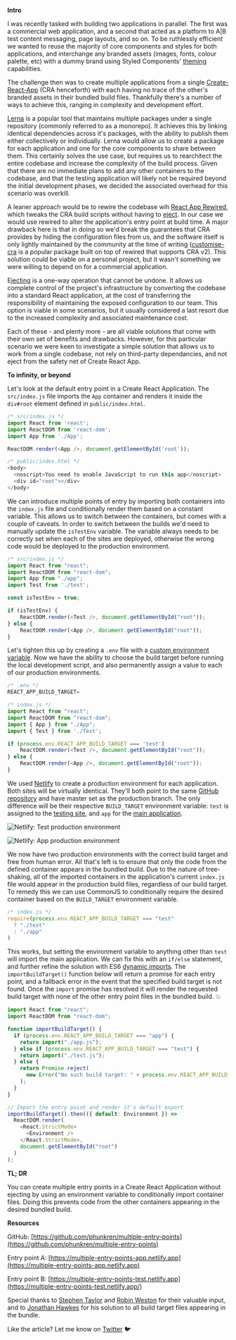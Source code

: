 
**Intro**


I was recently tasked with building two applications in parallel. The first was a commercial web application, and a second that acted as a platform to A|B test content messaging, page layouts, and so on. To be ruthlessly efficient we wanted to reuse the majority of core components and styles for both applications, and interchange any branded assets (images, fonts, colour palette, etc) with a dummy brand using Styled Components' [theming](https://styled-components.com/docs/advanced#theming) capabilities. 


The challenge then was to create multiple applications from a single [Create-React-App](https://github.com/facebook/create-react-app) (CRA henceforth) with each having no trace of the other's branded assets in their bundled build files. Thankfully there's a number of ways to achieve this, ranging in complexity and development effort. 


[Lerna](https://github.com/lerna/lerna) is a popular tool that maintains multiple packages under a single repository (commonly referred to as a monorepo). It achieves this by linking identical dependencies across it's packages, with the ability to publish them either collectively or individually. Lerna would allow us to create a package for each application and one for the core components to share between them. This certainly solves the use case, but requires us to rearchitect the entire codebase and increase the complexity of the build process. Given that there are no immediate plans to add any other containers to the codebase, and that the testing application will likely not be required beyond the initial development phases, we decided the associated overhead for this scenario was overkill. 


A leaner approach would be to rewire the codebase wih [React App Rewired](https://github.com/timarney/react-app-rewired), which tweaks the CRA build scripts without having to [eject](https://www.notion.so/phunkren/Multiple-entry-points-in-Create-React-App-without-ejecting-8b9f99a040c04225b4f5f2c19022420b#b2e9e1ca8a0f4141bc0992918bae2a92). In our case we would use rewired to alter the application's entry point at build time. A major drawback here is that in doing so we'd break the guarantees that CRA provides by hiding the configuration files from us, and the software itself is only lightly maintained by the community at the time of writing ([customise-cra](https://github.com/arackaf/customize-cra) is a popular package built on top of rewired that supports CRA v2). This solution could be viable on a personal project, but it wasn't something we were willing to depend on for a commercial application.


E[jecting](https://create-react-app.dev/docs/available-scripts/#npm-run-eject) is a one-way operation that cannot be undone. It allows us complete control of the project's infrastructure by converting the codebase into a standard React application, at the cost of transferring the responsibility of maintaining the exposed configuration to our team. This option is viable in some scenarios, but it usually considered a last resort due to the increased complexity and associated maintenance cost.


Each of these - and plenty more - are all viable solutions that come with their own set of benefits and drawbacks. However, for this particular scenario we were keen to investigate a simple solution that allows us to work from a single codebase, not rely on third-party dependancies, and not eject from the safety net of Create React App.


**To infinity, or beyond**


Let's look at the default entry point in a Create React Application. The `src/index.js` file imports the `App` container and renders it inside the `div#root` element defined in `public/index.html`. 


```javascript
/* src/index.js */
import React from 'react';
import ReactDOM from 'react-dom';
import App from './App';

ReactDOM.render(<App />, document.getElementById('root'));
```


```javascript
/* public/index.html */
<body>
  <noscript>You need to enable JavaScript to run this app</noscript>
  <div id="root"></div>
</body>
```


We can introduce multiple points of entry by importing both containers into the `index.js` file and conditionally render them based on a constant variable. This allows us to switch between the containers, but comes with a couple of caveats. In order to switch between the builds we'd need to manually update the `isTestEnv` variable. The variable always needs to be correctly set when each of the sites are deployed, otherwise the wrong code would be deployed to the production environment.


```javascript
/* src/index.js */
import React from "react";
import ReactDOM from "react-dom";
import App from "./app";
import Test from './test';

const isTestEnv = true;

if (isTestEnv) {
	ReactDOM.render(<Test />, document.getElementById("root"));
} else {
	ReactDOM.render(<App />, document.getElementById("root"));
}
```


Let's tighten this up by creating a `.env` file with a [custom environment variable](https://create-react-app.dev/docs/adding-custom-environment-variables/). Now we have the ability to choose the build target before running the local development script, and also permanently assign a value to each of our production environments. 


```javascript
/* .env */
REACT_APP_BUILD_TARGET=
```


```javascript
/* index.js */
import React from "react";
import ReactDOM from "react-dom";
import { App } from "./App";
import { Test } from './Test'; 

if (process.env.REACT_APP_BUILD_TARGET === 'test')
	ReactDOM.render(<Test />, document.getElementById("root"));
} else {
	ReactDOM.render(<App />, document.getElementById("root"));
}
```


We used [Netlify](https://www.netlify.com/) to create a production environment for each application. Both sites will be virtually identical. They'll both point to the same [GitHub repository](https://github.com/phunkren/multiple-entry-points) and have master set as the production branch. The only difference will be their respective `BUILD_TARGET` environment variable: `test` is assigned to the [testing site](https://multiple-entry-points-test.netlify.app/), and `app` for the [main application](https://multiple-entry-points-app.netlify.app/).


![Netlify: Test production environment](https://s3.us-west-2.amazonaws.com/secure.notion-static.com/6e42ed82-330d-4c77-a82e-4869c4e24e83/test.png?X-Amz-Algorithm=AWS4-HMAC-SHA256&X-Amz-Content-Sha256=UNSIGNED-PAYLOAD&X-Amz-Credential=AKIAT73L2G45EIPT3X45%2F20230102%2Fus-west-2%2Fs3%2Faws4_request&X-Amz-Date=20230102T104938Z&X-Amz-Expires=3600&X-Amz-Signature=beeba7d1c74056426bba0e9f9987ad62cda5349e3f907d76efb1e400c403da27&X-Amz-SignedHeaders=host&x-id=GetObject)


![Netlify: App production environment](https://s3.us-west-2.amazonaws.com/secure.notion-static.com/53e8be84-5be5-41e5-823c-c37b07408c66/app.png?X-Amz-Algorithm=AWS4-HMAC-SHA256&X-Amz-Content-Sha256=UNSIGNED-PAYLOAD&X-Amz-Credential=AKIAT73L2G45EIPT3X45%2F20230102%2Fus-west-2%2Fs3%2Faws4_request&X-Amz-Date=20230102T104938Z&X-Amz-Expires=3600&X-Amz-Signature=6535c047f59d18727dec86115d80626e2bcf87bf0f7519486e13d0bee7b72e31&X-Amz-SignedHeaders=host&x-id=GetObject)


We now have two production environments with the correct build target and free from human error. All that's left is to ensure that only the code from the defined container appears in the bundled build. Due to the nature of tree-shaking, all of the imported containers in the application's current `index.js` file would appear in the production build files, regardless of our build target. To remedy this we can use CommonJS to conditionally require the desired container based on the `BUILD_TARGET` environment variable.


```javascript
/* index.js */
require(process.env.REACT_APP_BUILD_TARGET === "test" 
  ? "./test" 
  : "./app"
)
```


This works, but setting the environment variable to anything other than `test` will import the main application. We can fix this with an `if/else` statement, and further refine the solution with ES6 [dynamic imports](https://developer.mozilla.org/en-US/docs/Web/JavaScript/Reference/Statements/import#Dynamic_Imports). The `importBuildTarget()` function below will return a promise for each entry point, and a fallback error in the event that the specified build target is not found. Once the `import` promise has resolved it will render the requested build target with none of the other entry point files in the bundled build. 💥


```javascript
import React from "react";
import ReactDOM from "react-dom";

function importBuildTarget() {
  if (process.env.REACT_APP_BUILD_TARGET === "app") {
    return import("./app.js");
  } else if (process.env.REACT_APP_BUILD_TARGET === "test") {
    return import("./test.js");
  } else {
    return Promise.reject(
      new Error("No such build target: " + process.env.REACT_APP_BUILD_TARGET)
    );
  }
}

// Import the entry point and render it's default export
importBuildTarget().then(({ default: Environment }) =>
  ReactDOM.render(
    <React.StrictMode>
      <Environment />
    </React.StrictMode>,
    document.getElementById("root")
  )
);
```


**TL; DR**


You can create multiple entry points in a Create React Application without ejecting by using an environment variable to conditionally import container files. Doing this prevents code from the other containers appearing in the desired bundled build.


**Resources**


GitHub: [https://github.com/phunkren/multiple-entry-points](https://github.com/phunkren/multiple-entry-points)


Entry point A: [https://multiple-entry-points-app.netlify.app](https://multiple-entry-points-app.netlify.app) 


Entry point B: [https://multiple-entry-points-test.netlify.app](https://multiple-entry-points-test.netlify.app/)


Special thanks to [Stephen Taylor](https://twitter.com/meandmycode) and [Robin Weston](https://twitter.com/robinweston) for their valuable input, and to [Jonathan Hawkes](https://twitter.com/jonathanhawkes) for his solution to all build target files appearing in the bundle.


Like the article? Let me know on [Twitter](https://twitter.com/phunkren) 🐦

